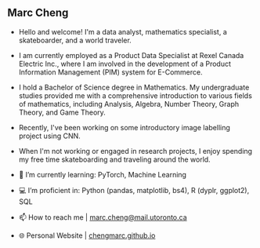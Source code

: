 Marc Cheng
- 
- Hello and welcome! I'm a data analyst, mathematics specialist, a skateboarder, and a world traveler.
- I am currently employed as a Product Data Specialist at Rexel Canada Electric Inc., where I am involved in the development of a Product Information Management (PIM) system for E-Commerce.
- I hold a Bachelor of Science degree in Mathematics. My undergraduate studies provided me with a comprehensive introduction to various fields of mathematics, including Analysis, Algebra, Number Theory, Graph Theory, and Game Theory.

- Recently, I've been working on some introductory image labelling project using CNN.
- When I'm not working or engaged in research projects, I enjoy spending my free time skateboarding and traveling around the world.

- 🌱 I’m currently learning: PyTorch, Machine Learning
- 💻 I’m proficient in: Python (pandas, matplotlib, bs4), R (dyplr, ggplot2), SQL
- 📫 How to reach me | marc.cheng@mail.utoronto.ca
- 🌐 Personal Website | [chengmarc.github.io](https://chengmarc.github.io)
<!---
chengmarc/chengmarc is a ✨ special ✨ repository because its `README.md` (this file) appears on your GitHub profile.
You can click the Preview link to take a look at your changes.
--->
